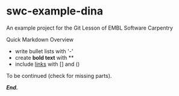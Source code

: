 # swc-example-dina
An example project for the Git Lesson of EMBL Software Carpentry

Quick Markdown Overview

- write bullet lists with '-'
- create **bold text** with **
- include [links](https://embl.de) with [] and ()

To be continued (check for missing parts).

***End.***
